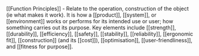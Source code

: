 [[Function Principles]] - Relate to the operation, construction of the object (ie what makes it work). It is how a [[product]], [[system]], or [[environment]] works or performs for its intended use or user; how something carries out its purpose. Key elements include [[strength]], [[durability]], [[efficiency]], [[safety]], [[stability]], [[reliability]], [[ergonomic fit]], [[construction]] (and its [[cost]]), [[optimisation]], [[user-friendliness]], and [[fitness for purpose]].